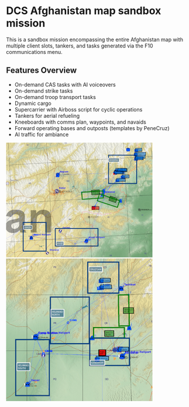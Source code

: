 # DCS Afghanistan map sandbox mission
This is a sandbox mission encompassing the entire Afghanistan map with multiple client slots, tankers, and tasks generated via the F10 communications menu.

## Features Overview
* On-demand CAS tasks with AI voiceovers
* On-demand strike tasks
* On-demand troop transport tasks
* Dynamic cargo
* Supercarrier with Airboss script for cyclic operations
* Tankers for aerial refueling
* Kneeboards with comms plan, waypoints, and navaids
* Forward operating bases and outposts (templates by PeneCruz)
* AI traffic for ambiance

![Alt text](/MAPS/NorthEast.png) ![Alt text](/MAPS/South-Central.png)




